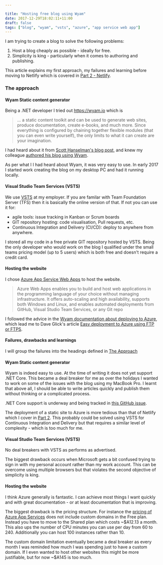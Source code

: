 ```yaml
---

title: "Hosting free blog using Wyam"
date: 2017-12-29T18:02:11+11:00
draft: false
tags: ["blog", "wyam", "vsts", "azure", "app service web app"]
---
```


I am trying to create a blog to solve the following problems:

1. Host a blog cheaply as possible - ideally for free.
2. Simplicity is king - particularly when it comes to authoring and publishing.  

This article explains my first approach, my failures and learning before moving to Netlify which is covered in [Part 2 - Netlify](/posts/hosting-a-free-blog-part-two).

### <a name="the-approach"></a>The approach

#### Wyam Static content generator

Being a .NET developer I tried out https://wyam.io which is 

> ... a static content toolkit and can be used to generate web sites, produce documentation, create e-books, and much more. Since everything is configured by chaining together flexible modules (that you can even write yourself), the only limits to what it can create are your imagination.

I had heard about it from [Scott Hanselman's blog post](https://www.hanselman.com/blog/ExploringWyamANETStaticSiteContentGenerator.aspx), and knew my colleague [authored his blog using Wyam](http://philgeorge.info/). 

As per what I I had heard about Wyam, it was very easy to use. In early 2017 I started work creating the blog on my desktop PC and had it running locally.  
 
#### Visual Studio Team Services (VSTS)

We use [VSTS](https://www.visualstudio.com/team-services) at my employer.  If you are familar with Team Foundation Server (TFS) then it is basically the online version of that.  If not you can use it for:

- agile tools: issue tracking in Kanban or Scrum boards
- GIT repository hosting: code visualisation, Pull requests, etc.
- Continuous Integration and Delivery (CI/CD): deploy to anywhere from anywhere. 

I stored all my code in a free private GIT repository hosted by VSTS. Being the only developer who would work on the blog I qualified under the small teams pricing model (up to 5 users) which is both free and doesn't require a credit card.  

#### Hosting the website

I chose [Azure App Service Web Apps](https://docs.microsoft.com/en-us/azure/app-service/app-service-web-overview) to host the website.

> Azure Web Apps enables you to build and host web applications in the programming language of your choice without managing infrastructure. It offers auto-scaling and high availability, supports both Windows and Linux, and enables automated deployments from GitHub, Visual Studio Team Services, or any Git repo
 
 I followed the advice in the [Wyam documentation about deploying to Azure](https://wyam.io/docs/deployment/azure), which lead me to Dave Glick's article [Easy deployment to Azure using FTP or FTPS](https://daveaglick.com/posts/synchronizing-files-with-azure-web-apps-over-ftp).

#### Failures, drawbacks and learnings

I will group the failures into the headings defined in [The Approach](#the-approach)

#### Wyam Static content generator

Wyam is indeed easy to use. At the time of writing it does not yet support .NET Core. This became a deal breaker for me as over the holidays I wanted to work on some of the issues with the blog using my MacBook Pro. I learnt that above all, I should be able to write articles quickly and publish them without thinking or a complicated process.  

.NET Core support is underway and being tracked in [this GitHub issue](https://github.com/Wyamio/Wyam/issues/300). 

The deployment of a static site to Azure is more tedious than that of Netlify which I cover in [Part 2](/hosting-a-free-blog-part-two).  This probably could be solved using VSTS for Continuous Integration and Delivery but that requires a similar level of complexity - which is too much for me.

#### Visual Studio Team Services (VSTS)

No deal breakers with VSTS as performs as advertised.  

The biggest drawback occurs when Microsoft gets a bit confused trying to sign in with my personal account rather than my work account.  This can be overcome using multiple browsers but that violates the second objective of simplicity is king.  

#### Hosting the website

I think Azure generally is fantastic. I can achieve most things I want quickly and with great documentation - or at least documentation that is improving.  

The biggest drawback is the pricing structure. For instance the [pricing of Azure App Services](https://azure.microsoft.com/en-au/pricing/details/app-service/) does not include custom domains in the Free plan.  Instead you have to move to the Shared plan which costs ~$A12.13 a month.  This also ups the number of CPU minutes you can use per day from 60 to 240.  Additionally you can host 100 instances rather than 10.  

The custom domain limitation eventually became a deal breaker as every month I was reminded how much I was spending just to have a custom domain.  If I even wanted to host other websites this might be more justifiable, but for now ~$A145 is too much.
